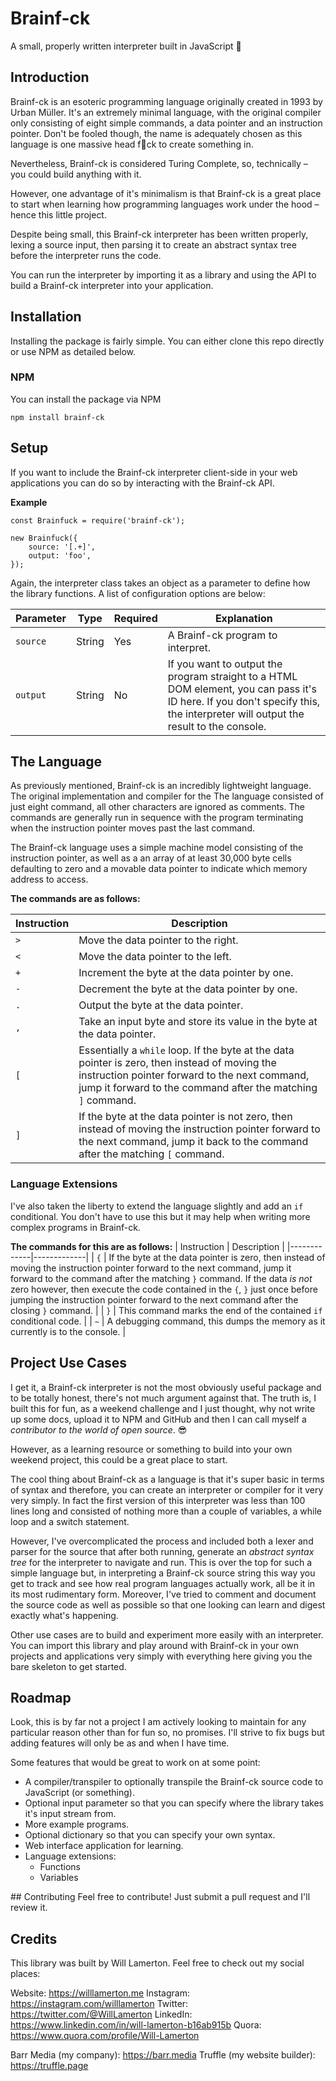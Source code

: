 # Brainf-ck
A small, properly written interpreter built in JavaScript 🤯

## Introduction
Brainf-ck is an esoteric programming language originally created in 1993 by Urban Müller. It's an extremely minimal language, with the original compiler only consisting of eight simple commands, a data pointer and an instruction pointer. Don't be fooled though, the name is adequately chosen as this language is one massive head f🤯ck to create something in.

Nevertheless, Brainf-ck is considered Turing Complete, so, technically – you could build anything with it.

However, one advantage of it's minimalism is that Brainf-ck is a great place to start when learning how programming languages work under the hood – hence this little project.

Despite being small, this Brainf-ck interpreter has been written properly, lexing a source input, then parsing it to create an abstract syntax tree before the interpreter runs the code.

You can run the interpreter by importing it as a library and using the API to build a Brainf-ck interpreter into your application.

## Installation
Installing the package is fairly simple. You can either clone this repo directly or use NPM as detailed below.

### NPM
You can install the package via NPM
```
npm install brainf-ck
```

## Setup
If you want to include the Brainf-ck interpreter client-side in your web applications you can do so by interacting with the Brainf-ck API.

**Example**
```
const Brainfuck = require('brainf-ck');

new Brainfuck({
    source: '[.+]',
    output: 'foo',
});
```

Again, the interpreter class takes an object as a parameter to define how the library functions. A list of configuration options are below:

| Parameter | Type | Required | Explanation                                                      |
|-----------|------------|----------|------------------------------------------------------------------|
| ```source```    | String | Yes    | A Brainf-ck program to interpret. |
| ```output```    | String | No     | If you want to output the program straight to a HTML DOM element, you can pass it's ID here. If you don't specify this, the interpreter will output the result to the console. |


## The Language
As previously mentioned, Brainf-ck is an incredibly lightweight language. The original implementation and compiler for the The language consisted of just eight command, all other characters are ignored as comments. The commands are generally run in sequence with the program terminating when the instruction pointer moves past the last command.

The Brainf-ck language uses a simple machine model consisting of the instruction pointer, as well as a an array of at least 30,000 byte cells defaulting to zero and a movable data pointer to indicate which memory address to access.

**The commands are as follows:**

| Instruction | Description |
|-------------|-------------|
| ```>```     | Move the data pointer to the right. |
| ```<```     | Move the data pointer to the left. |
| ```+```     | Increment the byte at the data pointer by one. |
| ```-```     | Decrement the byte at the data pointer by one. |
| ```.```     | Output the byte at the data pointer. |
| ```,```     | Take an input byte and store its value in the byte at the data pointer. |
| ```[```     | Essentially a ```while``` loop. If the byte at the data pointer is zero, then instead of moving the instruction pointer forward to the next command, jump it forward to the command after the matching ```]``` command. |
| ```]```     | If the byte at the data pointer is not zero, then instead of moving the instruction pointer forward to the next command, jump it back to the command after the matching ```[``` command. |

### Language Extensions
I've also taken the liberty to extend the language slightly and add an ```if``` conditional. You don't have to use this but it may help when writing more complex programs in Brainf-ck.

**The commands for this are as follows:**
| Instruction | Description |
|-------------|-------------|
| ```{```     | If the byte at the data pointer is zero, then instead of moving the instruction pointer forward to the next command, jump it forward to the command after the matching ```}``` command. If the data *is not* zero however, then execute the code contained in the ```{```, ```}``` just once before jumping the instruction pointer forward to the next command after the closing ```}``` command. |
| ```}```     | This command marks the end of the contained ```if``` conditional code. |
| ```~```     | A debugging command, this dumps the memory as it currently is to the console. |

## Project Use Cases
I get it, a Brainf-ck interpreter is not the most obviously useful package and to be totally honest, there's not much argument against that. The truth is, I built this for fun, as a weekend challenge and I just thought, why not write up some docs, upload it to NPM and GitHub and then I can call myself a *contributor to the world of open source*. 😎

However, as a learning resource or something to build into your own weekend project, this could be a great place to start.

The cool thing about Brainf-ck as a language is that it's super basic in terms of syntax and therefore, you can create an interpreter or compiler for it very very simply. In fact the first version of this interpreter was less than 100 lines long and consisted of nothing more than a couple of variables, a while loop and a switch statement.

However, I've overcomplicated the process and included both a lexer and parser for the source that after both running, generate an *abstract syntax tree* for the interpreter to navigate and run. This is over the top for such a simple language but, in interpreting a Brainf-ck source string this way you get to track and see how real program languages actually work, all be it in its most rudimentary form. Moreover, I've tried to comment and document the source code as well as possible so that one looking can learn and digest exactly what's happening.

Other use cases are to build and experiment more easily with an interpreter. You can import this library and play around with Brainf-ck in your own projects and applications very simply with everything here giving you the bare skeleton to get started.

## Roadmap
Look, this is by far not a project I am actively looking to maintain for any particular reason other than for fun so, no promises. I'll strive to fix bugs but adding features will only be as and when I have time.

Some features that would be great to work on at some point:

- A compiler/transpiler to optionally transpile the Brainf-ck source code to JavaScript (or something).
- Optional input parameter so that you can specify where the library takes it's input stream from.
- More example programs.
- Optional dictionary so that you can specify your own syntax.
- Web interface application for learning.
- Language extensions:
    - Functions
    - Variables

## Contributing
Feel free to contribute! Just submit a pull request and I'll review it.

## Credits
This library was built by Will Lamerton. Feel free to check out my social places:

Website: https://willlamerton.me
Instagram: https://instagram.com/willlamerton
Twitter: https://twitter.com/@WillLamerton
LinkedIn: https://www.linkedin.com/in/will-lamerton-b16ab915b
Quora: https://www.quora.com/profile/Will-Lamerton

Barr Media (my company): https://barr.media
Truffle (my website builder): https://truffle.page
